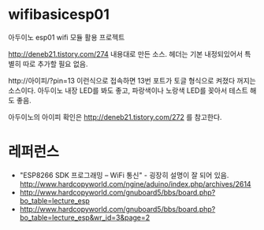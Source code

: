 # wifibasicesp01
아두이노 esp01 wifi 모듈 활용 프로젝트

http://deneb21.tistory.com/274 내용대로 만든 소스. 헤더는 기본 내정되있어서 특별히 따로 추가할 필요 없음. 

http://아이피/?pin=13 이런식으로 접속하면 13번 포트가 토글 형식으로 켜졌다 꺼지는 소스이다. 아두이노 내장 LED를 봐도 좋고, 파랑색이나 노랑색 LED를 꽂아서 테스트 해도 좋음. 

아두이노의 아이피 확인은 http://deneb21.tistory.com/272 를 참고한다. 

# 레퍼런스
* "ESP8266 SDK 프로그래밍 – WiFi 통신" - 굉장히 설명이 잘 되어 있음. http://www.hardcopyworld.com/ngine/aduino/index.php/archives/2614 
* http://www.hardcopyworld.com/gnuboard5/bbs/board.php?bo_table=lecture_esp
* http://www.hardcopyworld.com/gnuboard5/bbs/board.php?bo_table=lecture_esp&wr_id=3&page=2
